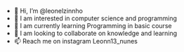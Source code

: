 - 👋 Hi, I’m @leonelzinnho
- 👀 I am interested in computer science and programming
- 🌱 I am currently learning Programming in basic course
- 💞️ I am looking to collaborate on knowledge and learning
- 📫 Reach me on instagram Leonn13_nunes

<!---
leonelzinnho/leonelzinnho is a ✨ special ✨ repository because its `README.md` (this file) appears on your GitHub profile.
You can click the Preview link to take a look at your changes.
--->
